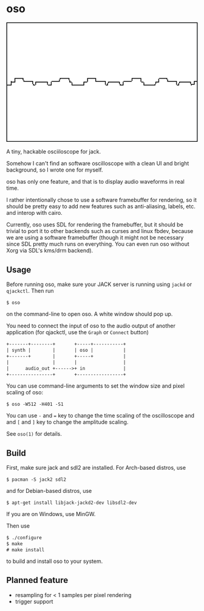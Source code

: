 oso
===

![preview](./img/preview.png)

A tiny, hackable osciiloscope for jack.

Somehow I can't find an software oscilloscope with a clean
UI and bright background, so I wrote one for myself.

oso has only one feature, and that is to display audio
waveforms in real time.

I rather intentionally chose to use a software framebuffer
for rendering, so it should be pretty easy to add new
features such as anti-aliasing, labels, etc. and interop
with cairo.

Currently, oso uses SDL for rendering the framebuffer, but
it should be trivial to port it to other backends such as
curses and linux fbdev, because we are using a software
framebuffer (though it might not be necessary since SDL
pretty much runs on everything. You can even run oso without
Xorg via SDL's kms/drm backend).

Usage
-----

Before running oso, make sure your JACK server is running
using `jackd` or `qjackctl`. Then run

    $ oso

on the command-line to open oso. A white window should pop
up.

You need to connect the input of oso to the audio output
of another application (for qjackctl, use the `Graph` or
`Connect` button)

    +-------+--------+       +-----+-----------+
    | synth |        |       | oso |           |
    +-------+        |       +-----+           |
    |                |       |                 |
    |      audio_out +------>+ in              |
    +----------------+       +-----------------+

You can use command-line arguments to set the window size
and pixel scaling of oso:

    $ oso -W512 -H401 -S1

You can use `-` and `=` key to change the time scaling of
the oscilloscope and and `[` and `]` key to change the
amplitude scaling.

See `oso(1)` for details.

Build
-----

First, make sure jack and sdl2 are installed. For Arch-based
distros, use

    $ pacman -S jack2 sdl2

and for Debian-based distros, use

    $ apt-get install libjack-jackd2-dev libsdl2-dev

If you are on Windows, use MinGW.

Then use

    $ ./configure
    $ make
    # make install

to build and install oso to your system.

Planned feature
---------------

- resampling for < 1 samples per pixel rendering
- trigger support

